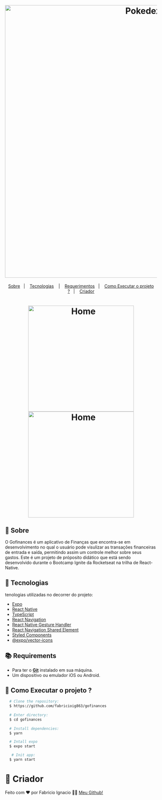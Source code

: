 <h1 align="center">
  <img alt="Pokedex" src="https://ik.imagekit.io/sxuezpnjxnfe/Gofinances_sZL2yr291.jpg?ik-sdk-version=javascript-1.4.3&updatedAt=1646350783109" width="900px" />
</h1>

<p align="center">
  <a href="#page_with_curl-sobre">Sobre</a>&nbsp;&nbsp;&nbsp;|&nbsp;&nbsp;&nbsp;
  <a href="#hammer-technologias">Tecnologias</a>
  &nbsp;&nbsp;&nbsp;|&nbsp;&nbsp;&nbsp;
  <a href="#books-requerimentos">Requerimentos</a>&nbsp;&nbsp;&nbsp;|&nbsp;&nbsp;&nbsp;
  <a href="#rocket-como-executar-o-projeto-?">Como Executar o projeto ?</a>&nbsp;&nbsp;&nbsp;|&nbsp;&nbsp;&nbsp;
  <a href="#thought_balloon-criador">Criador</a>
</p>

<h1 align="center">
  <img alt="Home" src="https://res.cloudinary.com/fabricioig863/image/upload/v1646353179/20220303_205431_t6mxzu.gif" width="350px" />
  <img alt="Home" src="https://res.cloudinary.com/fabricioig863/image/upload/v1646353621/20220303_212553_j4jvli.gif" width="350px" />
</h1>

## :page_with_curl: Sobre
O Gofinances é um aplicativo de Finanças que encontra-se em desenvolvimento no qual o usuário pode visulizar as transações financeiras de entrada e saída, permitindo assim um controle melhor sobre seus gastos. Este é um projeto de próposito didático que está sendo desenvolvido durante o Bootcamp Ignite da Rocketseat na trilha de React-Native.

## :hammer: Tecnologias

tenologias utilizadas no decorrer do projeto:

- [Expo](https://expo.io/)
- [React Native](https://reactnative.dev/)
- [TypeScript](https://www.typescriptlang.org/)
- [React Navigation](https://reactnavigation.org/)
- [React Native Gesture Handler](https://kmagiera.github.io/react-native-gesture-handler/)
- [React Navigation Shared Element](https://github.com/IjzerenHein/react-navigation-shared-element)
- [Styled Components](https://styled-components.com/)
- [@expo/vector-icons](https://docs.expo.io/guides/icons/)

## :books: Requirements
- Para ter o [**Git**](https://git-scm.com/) instalado em sua máquina.
- Um dispositivo ou emulador iOS ou Android.


## :rocket: Como Executar o projeto ?
``` bash
  # Clone the repository:
  $ https://github.com/fabricioig863/gofinances
  
  # Enter directory:
  $ cd gofinances
  
  # Install dependencies:
  $ yarn

  # Intall expo
  $ expo start

   # Init app:
  $ yarn start
```


# :thought_balloon: Criador
Feito com ❤️ por Fabricio Ignacio 👋🏻 [Meu Github!](https://github.com/fabricioig863)
